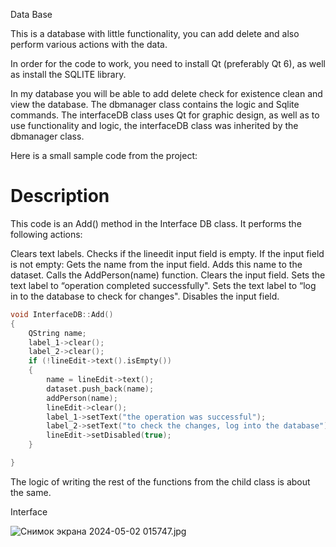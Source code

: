 Data Base 

This is a database with little functionality, you can add delete and also perform various actions with the data.

In order for the code to work, you need to install Qt (preferably Qt 6), as well as install the SQLITE library.

In my database you will be able to add delete check for existence clean and view the database.
The dbmanager class contains the logic and Sqlite commands. The interfaceDB class uses Qt for graphic design, as well as to use functionality and logic, the interfaceDB class was inherited by the dbmanager class.

Here is a small sample code from the project:

# Description

This code is an Add() method in the Interface DB class. It performs the following actions:

Clears text labels.
Checks if the lineedit input field is empty.
If the input field is not empty:
Gets the name from the input field.
Adds this name to the dataset.
Calls the AddPerson(name) function.
Clears the input field.
Sets the text label to “operation completed successfully".
Sets the text label to “log in to the database to check for changes".
Disables the input field.

``` c++
void InterfaceDB::Add()
{
    QString name;
    label_1->clear();
    label_2->clear();
    if (!lineEdit->text().isEmpty())
    {
        name = lineEdit->text();
        dataset.push_back(name);
        addPerson(name);
        lineEdit->clear();
        label_1->setText("the operation was successful");
        label_2->setText("to check the changes, log into the database");
        lineEdit->setDisabled(true);
    }

}
```


The logic of writing the rest of the functions from the child class is about the same.



Interface

![Снимок экрана 2024-05-02 015747.jpg](..%2F..%2FDesktop%2F%D1%ED%E8%EC%EE%EA%20%FD%EA%F0%E0%ED%E0%202024-05-02%20015747.jpg)
